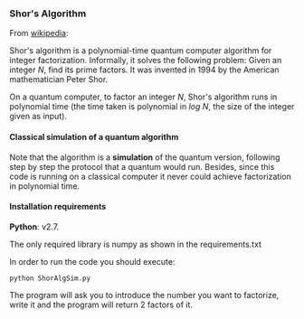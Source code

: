### Shor's Algorithm

From [wikipedia](https://en.wikipedia.org/wiki/Shor%27s_algorithm):

Shor's algorithm is a polynomial-time quantum computer algorithm for integer factorization. Informally, it solves the 
following problem: Given an integer *N*, find its prime factors. It was invented in 1994 by the American 
mathematician Peter Shor.

On a quantum computer, to factor an integer *N*, Shor's algorithm runs in polynomial time 
(the time taken is polynomial in *log N*, the size of the integer given as input).

#### Classical simulation of a quantum algorithm
Note that the algorithm is a **simulation** of the quantum version, following step by step the protocol that a quantum
would run. Besides, since this code is running on a classical computer it never could achieve factorization in polynomial
time.

#### Installation requirements

**Python**: v2.7.

The only required library is numpy as shown in the requirements.txt

In order to run the code you should execute:
```
python ShorAlgSim.py
```

The program will ask you to introduce the number you want to factorize, write it and  the program will return 2
 factors of it.